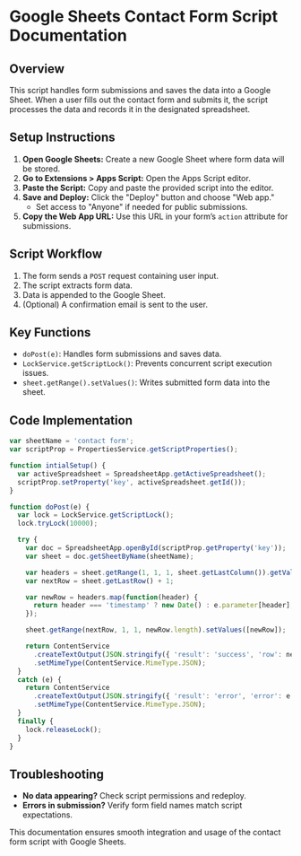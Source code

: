 # Google Sheets Contact Form Script Documentation

## Overview
This script handles form submissions and saves the data into a Google Sheet. When a user fills out the contact form and submits it, the script processes the data and records it in the designated spreadsheet.

## Setup Instructions
1. **Open Google Sheets:** Create a new Google Sheet where form data will be stored.
2. **Go to Extensions > Apps Script:** Open the Apps Script editor.
3. **Paste the Script:** Copy and paste the provided script into the editor.
4. **Save and Deploy:** Click the "Deploy" button and choose "Web app."
   - Set access to "Anyone" if needed for public submissions.
5. **Copy the Web App URL:** Use this URL in your form’s `action` attribute for submissions.

## Script Workflow
1. The form sends a `POST` request containing user input.
2. The script extracts form data.
3. Data is appended to the Google Sheet.
4. (Optional) A confirmation email is sent to the user.

## Key Functions
- `doPost(e)`: Handles form submissions and saves data.
- `LockService.getScriptLock()`: Prevents concurrent script execution issues.
- `sheet.getRange().setValues()`: Writes submitted form data into the sheet.

## Code Implementation
```javascript
var sheetName = 'contact form';
var scriptProp = PropertiesService.getScriptProperties();

function intialSetup() {
  var activeSpreadsheet = SpreadsheetApp.getActiveSpreadsheet();
  scriptProp.setProperty('key', activeSpreadsheet.getId());
}

function doPost(e) {
  var lock = LockService.getScriptLock();
  lock.tryLock(10000);

  try {
    var doc = SpreadsheetApp.openById(scriptProp.getProperty('key'));
    var sheet = doc.getSheetByName(sheetName);

    var headers = sheet.getRange(1, 1, 1, sheet.getLastColumn()).getValues()[0];
    var nextRow = sheet.getLastRow() + 1;

    var newRow = headers.map(function(header) {
      return header === 'timestamp' ? new Date() : e.parameter[header];
    });

    sheet.getRange(nextRow, 1, 1, newRow.length).setValues([newRow]);

    return ContentService
      .createTextOutput(JSON.stringify({ 'result': 'success', 'row': nextRow }))
      .setMimeType(ContentService.MimeType.JSON);
  }
  catch (e) {
    return ContentService
      .createTextOutput(JSON.stringify({ 'result': 'error', 'error': e }))
      .setMimeType(ContentService.MimeType.JSON);
  }
  finally {
    lock.releaseLock();
  }
}
```

## Troubleshooting
- **No data appearing?** Check script permissions and redeploy.
- **Errors in submission?** Verify form field names match script expectations.

This documentation ensures smooth integration and usage of the contact form script with Google Sheets.
